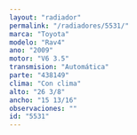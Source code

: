 ```yaml
---
layout: "radiador"
permalink: "/radiadores/5531/"
marca: "Toyota"
modelo: "Rav4"
ano: "2009"
motor: "V6 3.5"
transmision: "Automática"
parte: "438149"
clima: "Con clima"
alto: "26 3/8"
ancho: "15 13/16"
observaciones: ""
id: "5531"
---
```


